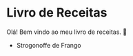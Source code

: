#  Livro de Receitas

Olá! Bem vindo ao meu livro de receitas. :wave:

-  Strogonoffe de Frango

  

